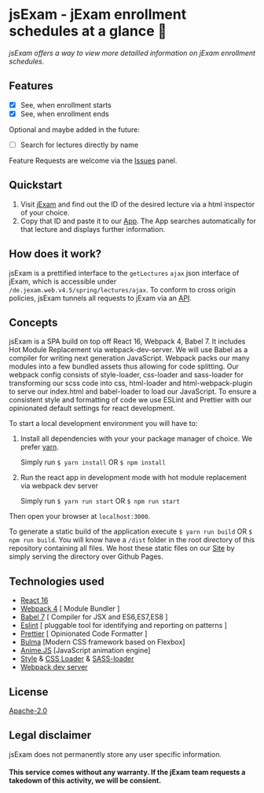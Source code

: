 # jsExam - jExam enrollment schedules at a glance 👀

_jsExam offers a way to view more detailled information on jExam enrollment schedules._

## Features

- [x] See, when enrollment starts
- [x] See, when enrollment ends

Optional and maybe added in the future:

- [ ] Search for lectures directly by name

Feature Requests are welcome via the [Issues](https://github.com/jsExam/jsExam/issues) panel.

## Quickstart

1. Visit [jExam](https://jexam.inf.tu-dresden.de/de.jexam.web.v4.5/spring/welcome) and find out the ID of the desired lecture via a html inspector of your choice.
2. Copy that ID and paste it to our [App](https://jsexam.github.io/jsExam/). The App searches automatically for that lecture and displays further information.

## How does it work?

jsExam is a prettified interface to the `getLectures` `ajax` json interface of jExam, which is accessible under `/de.jexam.web.v4.5/spring/lectures/ajax`. To conform to cross origin policies, jsExam tunnels all requests to jExam via an [API](https://github.com/jsExam/jsExam/tree/master/api).

## Concepts

jsExam is a SPA build on top off React 16, Webpack 4, Babel 7. It includes Hot Module Replacement via webpack-dev-server. We will use Babel as a compiler for writing next generation JavaScript. Webpack packs our many modules into a few bundled assets thus allowing for code splitting. Our webpack config consists of style-loader, css-loader and sass-loader for transforming our scss code into css, html-loader and html-webpack-plugin to serve our index.html and babel-loader to load our JavaScript. To ensure a consistent style and formatting of code we use ESLint and Prettier with our opinionated default settings for react development.

To start a local development environment you will have to:

1. Install all dependencies with your your package manager of choice. We prefer [yarn](https://github.com/yarnpkg/yarn).

   Simply run `$ yarn install` OR `$ npm install`

2. Run the react app in development mode with hot module replacement via webpack dev server

   Simply run `$ yarn run start` OR `$ npm run start`

Then open your browser at `localhost:3000`.

To generate a static build of the application execute `$ yarn run build` OR `$ npm run build`. You will know have a `/dist` folder in the root directory of this repository containing all files. We host these static files on our [Site](https://jsexam.github.io/jsExam/) by simply serving the directory over Github Pages.

## Technologies used

- [React 16](https://github.com/facebook/react)
- [Webpack 4](https://github.com/webpack/webpack) [ Module Bundler ]
- [Babel 7](https://github.com/babel/babel) [ Compiler for JSX and ES6,ES7,ES8 ]
- [Eslint](https://github.com/eslint/eslint/) [ pluggable tool for identifying and reporting on patterns ]
- [Prettier](https://github.com/prettier/prettier) [ Opinionated Code Formatter ]
- [Bulma](https://github.com/jgthms/bulma) [Modern CSS framework based on Flexbox]
- [Anime.JS](https://github.com/juliangarnier/anime/) [JavaScript animation engine]
- [Style](https://github.com/webpack-contrib/style-loader) & [CSS Loader](https://github.com/webpack-contrib/css-loader) & [SASS-loader](https://github.com/webpack-contrib/sass-loader)
- [Webpack dev server](https://github.com/webpack/webpack-dev-server)

## License

[Apache-2.0](https://github.com/jsExam/jsExam/blob/master/LICENSE)

## Legal disclaimer

jsExam does not permanently store any user specific information.

#### This service comes without any warranty. If the jExam team requests a takedown of this activity, we will be consient.
